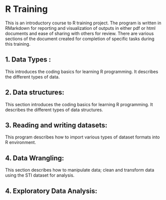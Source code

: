 # R Training
This is an introductory course to R training project.
The program is written in RMarkdown for reporting and visualization of outputs in either pdf or html documents and ease of sharing with others for review. There are various sections of the document created for completion of specific tasks during this training.

## 1. Data Types : 
This  introduces the coding basics for learning R programming. It describes the different types of data.

## 2. Data structures: 
This  section introduces the coding basics for learning R programming. It describes the different types of data structures.

## 3. Reading and writing datasets: 
This program describes how to import various types of dataset formats into R environment.

## 4. Data Wrangling: 
This section describes how to manipulate data; clean and transform data using the STI dataset for analysis.

## 4. Exploratory Data Analysis: 




